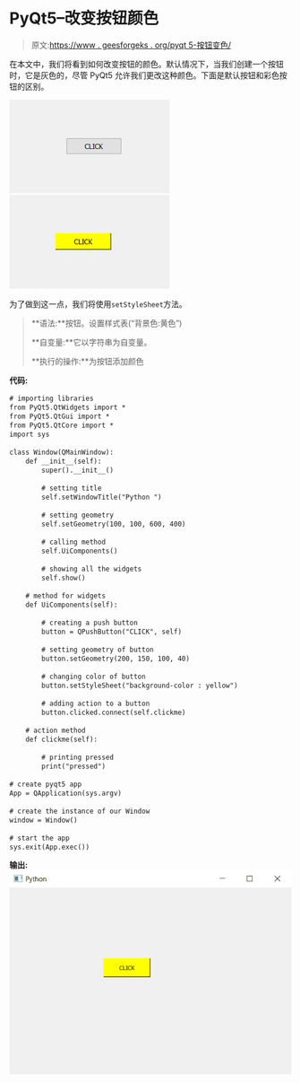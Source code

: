 # PyQt5–改变按钮颜色

> 原文:[https://www . geesforgeks . org/pyqt 5-按钮变色/](https://www.geeksforgeeks.org/pyqt5-change-color-of-push-button/)

在本文中，我们将看到如何改变按钮的颜色。默认情况下，当我们创建一个按钮时，它是灰色的，尽管 PyQt5 允许我们更改这种颜色。下面是默认按钮和彩色按钮的区别。

![](img/6aaf51beec274de5cdfaa8bf43305457.png) ![](img/443374049625d54871066001cb605e82.png)

为了做到这一点，我们将使用`setStyleSheet`方法。

> **语法:**按钮。设置样式表(“背景色:黄色”)
> 
> **自变量:**它以字符串为自变量。
> 
> **执行的操作:**为按钮添加颜色

**代码:**

```
# importing libraries
from PyQt5.QtWidgets import * 
from PyQt5.QtGui import * 
from PyQt5.QtCore import * 
import sys

class Window(QMainWindow):
    def __init__(self):
        super().__init__()

        # setting title
        self.setWindowTitle("Python ")

        # setting geometry
        self.setGeometry(100, 100, 600, 400)

        # calling method
        self.UiComponents()

        # showing all the widgets
        self.show()

    # method for widgets
    def UiComponents(self):

        # creating a push button
        button = QPushButton("CLICK", self)

        # setting geometry of button
        button.setGeometry(200, 150, 100, 40)

        # changing color of button
        button.setStyleSheet("background-color : yellow")

        # adding action to a button
        button.clicked.connect(self.clickme)

    # action method
    def clickme(self):

        # printing pressed
        print("pressed")

# create pyqt5 app
App = QApplication(sys.argv)

# create the instance of our Window
window = Window()

# start the app
sys.exit(App.exec())
```

**输出:**
![pyqt-change-button-color](img/2cb81707d5fc023cd23473e834901ba2.png)